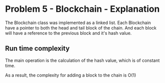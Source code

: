 # Problem 5 - Blockchain - Explanation

The Blockchain class was implemented as a linked list. Each Blockchain have a pointer to both the head and tail block of the chain. And each block will have a reference to the previous block and it's hash value.

## Run time complexity
The main operation is the calculation of the hash value, which is of constant time.

As a result, the complexity for adding a block to the chain is O(1)
